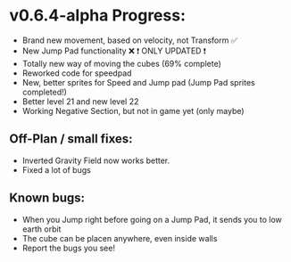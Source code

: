 # v0.6.4-alpha Progress:
- Brand new movement, based on velocity, not Transform :white_check_mark:
- New Jump Pad functionality :x: :heavy_exclamation_mark: ONLY UPDATED :heavy_exclamation_mark:
- Totally new way of moving the cubes (69% complete)
- Reworked code for speedpad 
- New, better sprites for Speed and Jump pad (Jump Pad sprites completed!)
- Better level 21 and new level 22
- Working Negative Section, but not in game yet (only maybe)

## Off-Plan / small fixes:
- Inverted Gravity Field now works better.
- Fixed a lot of bugs

## Known bugs:
- When you Jump right before going on a Jump Pad, it sends you to low earth orbit
- The cube can be placen anywhere, even inside walls
- Report the bugs you see!